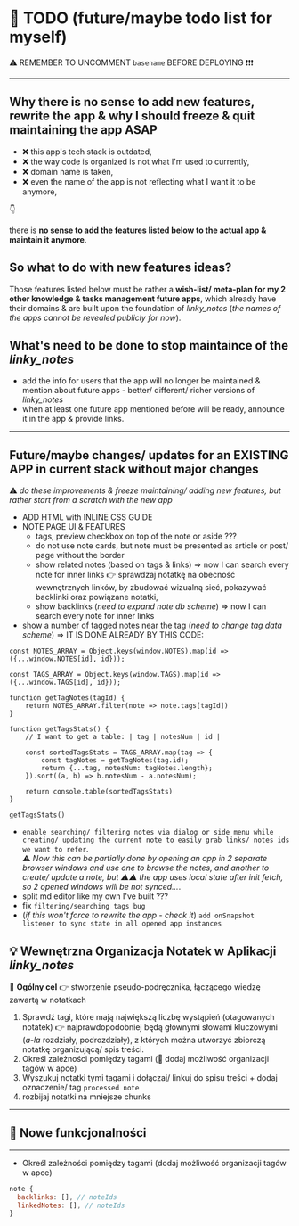 # 🚀 TODO (future/maybe todo list for myself)

⚠️ REMEMBER TO UNCOMMENT `basename` BEFORE DEPLOYING ❗❗❗

---

## Why there is no sense to add new features, rewrite the app & why I should freeze & quit maintaining the app ASAP

- ❌ this app's tech stack is outdated,
- ❌ the way code is organized is not what I'm used to currently,
- ❌ domain name is taken,
- ❌ even the name of the app is not reflecting what I want it to be anymore, 

👇

there is **no sense to add the features listed below to the actual app & maintain it anymore**.

## So what to do with new features ideas?

Those features listed below must be rather a **wish-list/ meta-plan for my 2 other knowledge & tasks management future apps**,
which already have their domains & are built upon the foundation of *linky_notes*
(*the names of the apps cannot be revealed publicly for now*).

## What's need to be done to stop maintaince of the *linky_notes*

- add the info for users that the app will no longer be maintained & mention about future apps - better/ different/ richer versions of *linky_notes*
- when at least one future app mentioned before will be ready, announce it in the app & provide links.

---

## Future/maybe changes/ updates for an EXISTING APP in current stack without major changes

⚠️ *do these improvements & freeze maintaining/ adding new features, but rather start from a scratch with the new app*

- ADD HTML with INLINE CSS GUIDE
- NOTE PAGE UI & FEATURES
  - tags, preview checkbox on top of the note or aside ???
  - do not use note cards, but note must be presented as article or post/ page without the border
  - show related notes (based on tags & links) => now I can search every note for inner links 👉 sprawdzaj notatkę na obecność wewnętrznych linków, by zbudować wizualną sieć, pokazywać backlinki oraz powiązane notatki,
  - show backlinks (*need to expand note db scheme*) => now I can search every note for inner links
- show a number of tagged notes near the tag (*need to change tag data scheme*) => IT IS DONE ALREADY BY THIS CODE:
```JS
const NOTES_ARRAY = Object.keys(window.NOTES).map(id => ({...window.NOTES[id], id}));

const TAGS_ARRAY = Object.keys(window.TAGS).map(id => ({...window.TAGS[id], id}));

function getTagNotes(tagId) {
    return NOTES_ARRAY.filter(note => note.tags[tagId])
}

function getTagsStats() {
    // I want to get a table: | tag | notesNum | id |

    const sortedTagsStats = TAGS_ARRAY.map(tag => {
        const tagNotes = getTagNotes(tag.id);
        return {...tag, notesNum: tagNotes.length};
    }).sort((a, b) => b.notesNum - a.notesNum);

    return console.table(sortedTagsStats)
}

getTagsStats()
```
- `enable searching/ filtering notes via dialog or side menu while creating/ updating the current note to easily grab links/ notes ids we want to refer`.
<br>⚠️ *Now this can be partially done by opening an app in 2 separate browser windows and use one to browse the notes, and another to create/ update a note, but ⚠️⚠️ the app uses local state after init fetch, so 2 opened windows will be not synced...*.
- split md editor like my own I've built ???
- fix `filtering/searching tags bug`
- (*if this won't force to rewrite the app - check it*) `add onSnapshot listener to sync state in all opened app instances`

## 💡 Wewnętrzna Organizacja Notatek w Aplikacji *linky_notes*

🎯 **Ogólny cel** 👉 stworzenie pseudo-podręcznika, łączącego wiedzę zawartą w notatkach

1. Sprawdź tagi, które mają największą liczbę wystąpień (otagowanych notatek) 👉 najprawdopodobniej będą głównymi słowami kluczowymi (*a-la* rozdziały, podrozdziały), z których można utworzyć zbiorczą notatkę organizującą/ spis treści.
1. Określ zależności pomiędzy tagami (🚀 dodaj możliwość organizacji tagów w apce)
1. Wyszukuj notatki tymi tagami i dołączaj/ linkuj do spisu treści + dodaj oznaczenie/ tag `processed note`
1. rozbijaj notatki na mniejsze chunks

---

## 🚀 Nowe funkcjonalności

---

- Określ zależności pomiędzy tagami (dodaj możliwość organizacji tagów w apce)

```js
note {
  backlinks: [], // noteIds
  linkedNotes: [], // noteIds
}
```